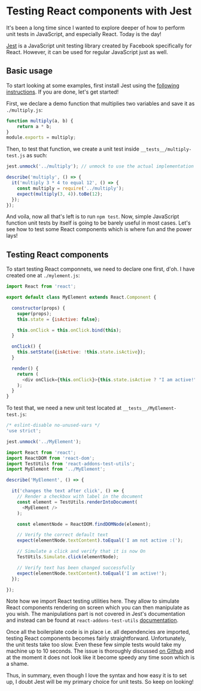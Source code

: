 # Testing React components with Jest

It's been a long time since I wanted to explore deeper of how to perform unit tests in JavaScript, and especially React. Today is the day!

[Jest](http://facebook.github.io/jest/) is a JavaScript unit testing library created by Facebook specifically for React. However, it can be used for regular JavaScript just as well. 

## Basic usage

To start looking at some examples, first install Jest using the [following instructions](https://github.com/facebook/jest). If you are done, let's get started!

First, we declare a demo function that multiplies two variables and save it as `./multiply.js`:

```javascript
function multiply(a, b) {
	return a * b;
}
module.exports = multiply;
```

Then, to test that function, we create a unit test inside `__tests__/multiply-test.js` as such:

```javascript
jest.unmock('../multiply'); // unmock to use the actual implementation of multiply

describe('multiply', () => {
  it('multiply 3 * 4 to equal 12', () => {
    const multiply = require('../multiply');
    expect(multiply(3, 4)).toBe(12);
  });
});
```

And voila, now all that's left is to run `npm test`. Now, simple JavaScript function unit tests by itself is going to be barely useful in most cases. Let's see how to test some React components which is where fun and the power lays!

## Testing React components

To start testing React componnets, we need to declare one first, d'oh. I have created one at `./mylement.js`:

```javascript
import React from 'react';

export default class MyElement extends React.Component {

  constructor(props) {
    super(props);
    this.state = {isActive: false};

    this.onClick = this.onClick.bind(this);
  }

  onClick() {
    this.setState({isActive: !this.state.isActive});
  }

  render() {
    return (
      <div onClick={this.onClick}>{this.state.isActive ? "I am active!" : "I am not active :("}</div>
    );
  }
}
```

To test that, we need a new unit test located at `__tests__/MyElement-test.js`:

```javascript
/* eslint-disable no-unused-vars */
'use strict';

jest.unmock('../MyElement');

import React from 'react';
import ReactDOM from 'react-dom';
import TestUtils from 'react-addons-test-utils';
import MyElement from '../MyElement';

describe('MyElement', () => {

  it('changes the text after click', () => {
    // Render a checkbox with label in the document
    const element = TestUtils.renderIntoDocument(
      <MyElement />
    );

    const elementNode = ReactDOM.findDOMNode(element);

    // Verify the correct default text
    expect(elementNode.textContent).toEqual('I am not active :(');

    // Simulate a click and verify that it is now On
    TestUtils.Simulate.click(elementNode);

    // Verify text has been changed successfully
    expect(elementNode.textContent).toEqual('I am active!');
  });

});
```

Note how we import React testing utilities here. They allow to simulate React components rendering on screen which you can then manipulate as you wish. The manipulations part is not covered in Jest's documentation and instead can be found at `react-addons-test-utils` [documentation](https://facebook.github.io/react/docs/test-utils.html).

Once all the boilerplate code is in place i.e. all dependencies are imported, testing React components becomes fairly straightforward. Unfortunately, the unit tests take too slow. Even these few simple tests would take my machine up to 10 seconds. The issue is thoroughly discussed [on Github](https://github.com/facebook/jest/issues/116) and at the moment it does not look like it become speedy any time soon which is a shame.

Thus, in summary, even though I love the syntax and how easy it is to set up, I doubt Jest will be my primary choice for unit tests. So keep on looking!